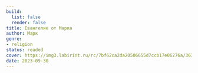 ```yaml
---
build:
  list: false
  render: false
title: Евангелие от Марка
author: Марк
genre:
- religion
status: readed
cover: https://img3.labirint.ru/rc/7bf62ca2da20506655d7ccb17e06276a/363x561q80/books54/539909/cover.jpg?1563940114
date: 2023-09-30
---
```


